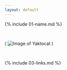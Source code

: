 ```yaml
---
layout: default
---
```


{% include 01-name.md %}

<br>

( ![Image of Yaktocat](https://octodex.github.com/images/yaktocat.png) )

<br>

{% include 03-links.md %}


